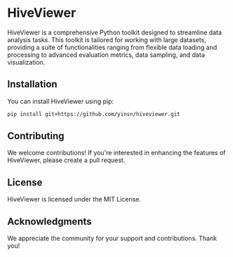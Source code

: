 # HiveViewer

HiveViewer is a comprehensive Python toolkit designed to streamline data analysis tasks. This toolkit is tailored for working with large datasets, providing a suite of functionalities ranging from flexible data loading and processing to advanced evaluation metrics, data sampling, and data visualization.

## Installation

You can install HiveViewer using pip:

```bash
pip install git+https://github.com/yinsn/hiveviewer.git
```

## Contributing

We welcome contributions! If you're interested in enhancing the features of HiveViewer, please create a pull request.

## License

HiveViewer is licensed under the MIT License.

## Acknowledgments

We appreciate the community for your support and contributions. Thank you!

